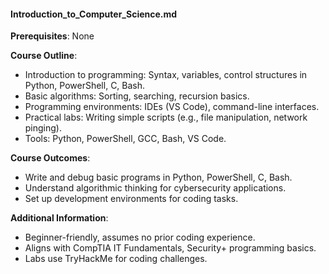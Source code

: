 #### Introduction_to_Computer_Science.md
**Prerequisites**: None  

**Course Outline**:  
- Introduction to programming: Syntax, variables, control structures in Python, PowerShell, C, Bash.  
- Basic algorithms: Sorting, searching, recursion basics.  
- Programming environments: IDEs (VS Code), command-line interfaces.  
- Practical labs: Writing simple scripts (e.g., file manipulation, network pinging).  
- Tools: Python, PowerShell, GCC, Bash, VS Code.  

**Course Outcomes**:  
- Write and debug basic programs in Python, PowerShell, C, Bash.  
- Understand algorithmic thinking for cybersecurity applications.  
- Set up development environments for coding tasks.  

**Additional Information**:  
- Beginner-friendly, assumes no prior coding experience.  
- Aligns with CompTIA IT Fundamentals, Security+ programming basics.  
- Labs use TryHackMe for coding challenges.